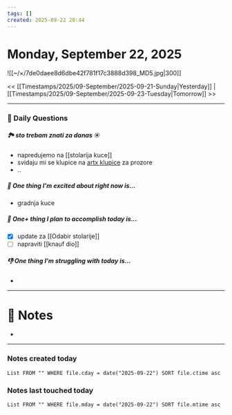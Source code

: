 ```yaml
---
tags: []
created: 2025-09-22 20:44
---
```

# Monday, September 22, 2025

![[~/×/7de0daee8d6dbe42f781f17c3888d398_MD5.jpg|300]]

<< [[Timestamps/2025/09-September/2025-09-21-Sunday|Yesterday]] | [[Timestamps/2025/09-September/2025-09-23-Tuesday|Tomorrow]] >>

---
### 📅 Daily Questions

##### 🏞️️ sto trebam znati za danas ☀️
- napredujemo na [[stolarija kuce]]
- svidaju mi se klupice na [artx klupice](https://artx.hr/hr/klupcice) za prozore
- ..

##### 🙌 One thing I'm excited about right now is...
- gradnja kuce

##### 🚀 One+ thing I plan to accomplish today is...
- [x] update za [[Odabir stolarije]]
- [ ] napraviti [[knauf dio]]

##### 👎 One thing I'm struggling with today is...
- 

---
# 📝 Notes
- 

---
### Notes created today

```dataview
List FROM "" WHERE file.cday = date("2025-09-22") SORT file.ctime asc
```

### Notes last touched today

```dataview
List FROM "" WHERE file.mday = date("2025-09-22") SORT file.mtime asc
```

